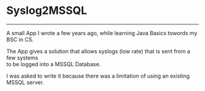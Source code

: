 # Syslog2MSSQL
----
A small App I wrote a few years ago, while learning Java Basics towords my BSC in CS.</br>

The App gives a solution that allows syslogs (low rate) that is sent from a few systems</br>
to be logged into a MSSQL Database.

I was asked to write it because there was a limitation of using an existing MSSQL server.
